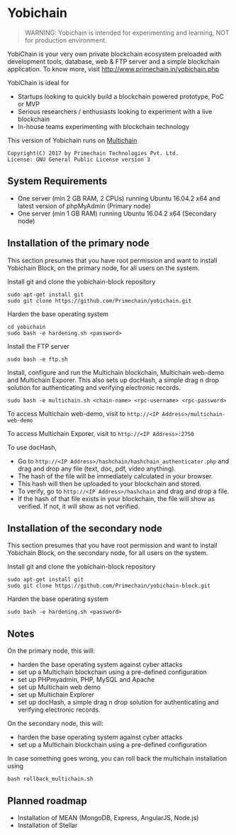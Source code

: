 Yobichain
=========

> WARNING: Yobichain is intended for experimenting and learning, NOT for production environment.

YobiChain is your very own private blockchain ecosystem preloaded with development tools, database, web & FTP server and a simple blockchain application. To know more, visit http://www.primechain.in/yobichain.php

YobiChain is ideal for

* Startups looking to quickly build a blockchain powered prototype, PoC or MVP
* Serious researchers / enthusiasts looking to experiment with a live blockchain
* In-house teams experimenting with blockchain technology

This version of Yobichain runs on [Multichain](https://github.com/MultiChain) 

    Copyright(C) 2017 by Primechain Technologies Pvt. Ltd.
    License: GNU General Public License version 3

System Requirements
-------------------

* One server (min 2 GB RAM, 2 CPUs) running Ubuntu 16.04.2 x64 and latest version of phpMyAdmin (Primary node)
* One server (min 1 GB RAM) running Ubuntu 16.04.2 x64 (Secondary node)

Installation of the primary node
------------

This section presumes that you have root permission and want to install Yobichain Block, on the primary node, for all users on the system.

Install git and clone the yobichain-block repository

    sudo apt-get install git
    sudo git clone https://github.com/Primechain/yobichain.git

Harden the base operating system

    cd yobichain
    sudo bash -e hardening.sh <password>

Install the FTP server

    sudo bash -e ftp.sh


Install, configure and run the Multichain blockchain, Multichain web-demo and Multichain Exporer. This also sets up docHash, a simple drag n drop solution for authenticating and verifying electronic records.

    sudo bash -e multichain.sh <chain-name> <rpc-username> <rpc-password>
		
To access Multichain web-demo, visit to `http://<IP Address>/multichain-web-demo`

To access Multichain Exporer, visit to `http://<IP Address>:2750`

To use docHash, 
* Go to `http://<IP Address>/hashchain/hashchain_authenticator.php` and drag and drop any file (text, doc, pdf, video anything). 
* The hash of the file will be immediately calculated in your browser. 
* This hash will then be uploaded to your blockchain and stored. 
* To verify, go to `http://<IP Address>/hashchain` and drag and drop a file. 
* If the hash of that file exists in your blockchain, the file will show as verified. If not, it will show as not verified.

Installation of the secondary node
------------

This section presumes that you have root permission and want to install Yobichain Block, on the secondary node, for all users on the system.

Install git and clone the yobichain-block repository

    sudo apt-get install git
    sudo git clone https://github.com/Primechain/yobichain-block.git

Harden the base operating system

    sudo bash -e hardening.sh <password>


Notes
-----

On the primary node, this will:
* harden the base operating system against cyber attacks
* set up a Multichain blockchain using a pre-defined configuration
* set up PHPmyadmin, PHP, MySQL and Apache
* set up Multichain web demo
* set up Multichain Explorer
* set up docHash, a simple drag n drop solution for authenticating and verifying electronic records.

On the secondary node, this will:
* harden the base operating system against cyber attacks
* set up a Multichain blockchain using a pre-defined configuration

In case something goes wrong, you can roll back the multichain installation using

    bash rollback_multichain.sh 

Planned roadmap
-----
* Installation of MEAN (MongoDB, Express, AngularJS, Node.js)
* Installation of Stellar
